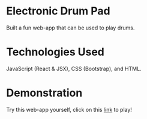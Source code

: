 # Electronic Drum Pad

Built a fun web-app that can be used to play drums.

# Technologies Used

JavaScript (React & JSX), CSS (Bootstrap), and HTML.

# Demonstration

Try this web-app yourself, click on this [link](https://ma86.github.io/ElectronicDrumPad/) to play!

